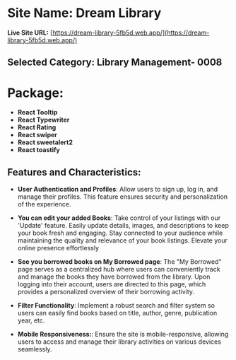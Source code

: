 # Site Name: Dream Library

**Live Site URL:** [https://dream-library-5fb5d.web.app/](https://dream-library-5fb5d.web.app/)


## Selected Category: Library Management- 0008

# Package: 
- **React Tooltip**
- **React Typewriter**
- **React Rating**
- **React swiper**
- **React sweetalert2**
- **React toastify**



## Features and Characteristics:

- **User Authentication and Profiles**: Allow users to sign up, log in, and manage their profiles. This feature ensures security and personalization of the experience.

- **You can edit your added Books**: Take control of your listings with our 'Update' feature. Easily update details, images, and descriptions to keep your book fresh and engaging. Stay connected to your audience while maintaining the quality and relevance of your book listings. Elevate your online presence effortlessly

- **See you borrowed books on My Borrowed page**: The "My Borrowed" page serves as a centralized hub where users can conveniently track and manage the books they have borrowed from the library. Upon logging into their account, users are directed to this page, which provides a personalized overview of their borrowing activity.

- **Filter Functionality**: Implement a robust search and filter system so users can easily find books based on title, author, genre, publication year, etc.

- **Mobile Responsiveness:**: Ensure the site is mobile-responsive, allowing users to access and manage their library activities on various devices seamlessly.


